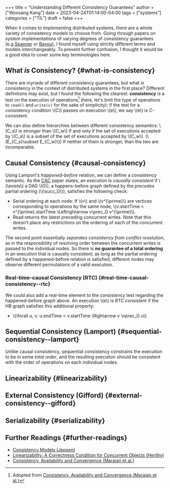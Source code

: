 +++
title = "Understanding Different Consistency Guarantees"
author = ["Woosang Kang"]
date = 2023-04-24T01:14:00-04:00
tags = ["systems"]
categories = ["TIL"]
draft = false
+++

When it comes to implementing distributed systems, there are a whole variety of consistency models to choose from. Going through papers on system implementations of varying degrees of consistency guarantees (e.g.[Spanner](http://www.cs.cornell.edu/courses/cs5414/2017fa/papers/Spanner.pdf) or [Bayou](http://www.cs.utexas.edu/~lorenzo/corsi/cs380d/papers/p172-terry.pdf)), I found myself using strictly different terms and models interchangeably. To prevent further confusion, I thought it would be a good idea to cover some key terminologies here.


## What _is_ Consistency? {#what-is-consistency}

There are myriads of different consistency guarantees, but what _is_ consistency in the context of distributed systems in the first place? Different definitions may exist, but I found the following the clearest: ****consistency**** is a test on the execution of operations[^fn:1] (here, let's limit the type of operations to `read()` and `write(v)` for the sake of simplicity): if the test for a consistency condition \\(C\\) passes on execution \\(e\\), we say \\(e\\) is $C$-consistent.

We can also define hierarchies between different consistency semantics: \\(C\_s\\) is _stronger_ than \\(C\_w\\) if and only if the set of executions accepted by \\(C\_s\\) is a subset of the set of executions accepted by \\(C\_w\\). (\\(E\_{C\_s}\subset E\_{C\_w}\\)) If neither of them is stronger, than the two are incomparable.


## Causal Consistency {#causal-consistency}

Using Lamport's _happened-before_ relation, we can define a consistency semantic. As the [CAC](https://www.cs.cornell.edu/lorenzo/papers/cac-tr.pdf) paper states, an execution is _causally consistent_ if \\(\exists\\) a DAG \\(G\\), a happens-before graph defined by the _precedes_ partial ordering (\\(\succ\_G\\)), satisfies the following check:

-   Serial ordering at each node: If \\(v\\) and \\(v^{\prime}\\) are vertices corresponding to operations by the same node, \\(v.startTime < v^{\prime}.startTime \Leftrightarrow v\prec\_G v^{\prime}\\).
-   Read returns the latest preceding concurrent writes. Note that this doesn't place any restrictions  on the ordering of each of the concurrent writes.

The second point essentially _separates consistency from conflict resolution_, as in the responsibility of resolving order between the concurrent writes is passed to the individual nodes. So there is ****no guarantee of a total ordering**** in an execution that is causally consistent; as long as the partial ordering defined by a happened-before relation is satisfied, different nodes may observe different permutations of a valid execution.


### Real-time-causal Consistency (RTC) {#real-time-causal-consistency--rtc}

We could also add a real-time element to the consistency test regarding the happened-before graph above. An execution \\(e\\) is _RTC consistent_ if the HB graph satisfies this additional property:

-   \\(\forall u, v: u.endTime < v.startTime \Rightarrow v \nprec\_G u\\)


## Sequential Consistency (Lamport) {#sequential-consistency--lamport}

Unlike causal consistency, sequential consistency constrains the execution to be in some _total order_, and the resulting execution should be consistent with the order of operations on each individual nodes.


## Linearizability {#linearizability}


## External Consistency (Gifford) {#external-consistency--gifford}


## Serializability {#serializability}


## Further Readings {#further-readings}

-   [Consistency Models (Jepsen)](https://jepsen.io/consistency)
-   [Linearizability: A Correctness Condition for Concurrent Objects (Herilhy)](https://www.google.com/url?sa=t&rct=j&q=&esrc=s&source=web&cd=&cad=rja&uact=8&ved=2ahUKEwi2mqernbX-AhXQMlkFHSzDAQoQFnoECAwQAQ&url=https%3A%2F%2Fcs.brown.edu%2F~mph%2FHerlihyW90%2Fp463-herlihy.pdf&usg=AOvVaw2I8TvobQuAizpu3MojvSZO)
-   [Consistency, Availability and Convergence (Marajan et al.)](https://www.cs.cornell.edu/lorenzo/papers/cac-tr.pdf)

[^fn:1]: Adopted from [Consistency, Availability and Convergence (Marajan et al.)](https://www.cs.cornell.edu/lorenzo/papers/cac-tr.pdf)